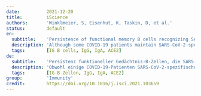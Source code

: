 ```yaml
---
date:          2021-12-20
title:         iScience
authors:       'Winklmeier, S, Eisenhut, K, Taskin, D, et al.'
status:        default
en:
  subtitle:    'Persistence of functional memory B cells recognizing SARS-CoV-2 variants despite loss of specific IgG'
  description: 'Although some COVID-19 patients maintain SARS-CoV-2-specific serum immunoglobulin G (IgG) for more than 6 months postinfection, others eventually lose IgG levels. We assessed the persistence of SARS-CoV-2-specific B cells in 17 patients, 5 of whom had lost specific IgGs after 5–8 months. Differentiation of blood-derived B cells in vitro revealed persistent SARS-CoV-2-specific IgG B cells in all patients, whereas IgA B cells were maintained in 11. Antibodies derived from cultured B cells blocked binding of viral receptor-binding domain (RBD) to the cellular receptor ACE-2, had neutralizing activity to authentic virus, and recognized the RBD of the variant of concern Alpha similarly to the wild type, whereas reactivity to Beta and Gamma were decreased. Thus, differentiation of memory B cells could be more sensitive for detecting previous infection than measuring serum antibodies. Understanding the persistence of SARS-CoV-2-specific B cells even in the absence of specific serum IgG will help to promote long-term immunity. '
  tags:        [IG B cells, IgG, IgA, ACE2]
de:
  subtitle:    'Persistenz funktioneller Gedächtnis-B-Zellen, die SARS-CoV-2-Varianten erkennen, trotz Verlust von spezifischem IgG'
  description: 'Obwohl einige COVID-19-Patienten SARS-CoV-2-spezifisches Serum-Immunglobulin G (IgG) für mehr als 6 Monate nach der Infektion beibehalten, verlieren andere schließlich den IgG-Spiegel. Wir untersuchten die Persistenz von SARS-CoV-2-spezifischen B-Zellen bei 17 Patienten, von denen 5 nach 5-8 Monaten spezifische IgG-Werte verloren hatten. Die Differenzierung von B-Zellen aus dem Blut in vitro ergab bei allen Patienten persistierende SARS-CoV-2-spezifische IgG-B-Zellen, während bei 11 Patienten IgA-B-Zellen erhalten blieben. Aus kultivierten B-Zellen gewonnene Antikörper blockierten die Bindung der viralen rezeptorbindenden Domäne (RBD) an den zellulären Rezeptor ACE-2, hatten eine neutralisierende Wirkung auf das echte Virus und erkannten die RBD der Alpha-Variante ähnlich wie den Wildtyp, während die Reaktivität auf Beta und Gamma verringert war. Somit könnte die Differenzierung von Gedächtnis-B-Zellen für den Nachweis einer früheren Infektion empfindlicher sein als die Messung von Serumantikörpern. Das Verständnis der Persistenz von SARS-CoV-2-spezifischen B-Zellen auch in Abwesenheit von spezifischem Serum-IgG wird dazu beitragen, eine langfristige Immunität zu fördern.' 
  tags:        [IG-B-Zellen, IgG, IgA, ACE2]
group:         'Immunity'
credit:        https://doi.org/10.1016/j.isci.2021.103659
---
```

